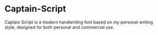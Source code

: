 # Captain-Script
Captain Script is a modern handwriting font based on my personal writing style, designed for both personal and commercial use.
